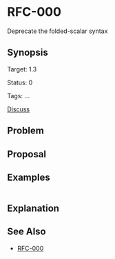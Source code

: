 RFC-000
=======

Deprecate the folded-scalar syntax

## Synopsis

Target: 1.3

Status: 0

Tags: ...

[Discuss](../../issues/0)

## Problem

## Proposal

## Examples

```
```

## Explanation

## See Also

* [RFC-000](RFC-000.md)
